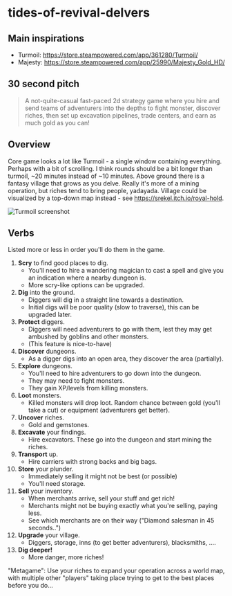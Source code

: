 # tides-of-revival-delvers

## Main inspirations

- Turmoil: https://store.steampowered.com/app/361280/Turmoil/
- Majesty: https://store.steampowered.com/app/25990/Majesty_Gold_HD/

## 30 second pitch

> A not-quite-casual fast-paced 2d strategy game where you hire and send teams of adventurers into the depths to fight monster, discover riches, then set up excavation pipelines, trade centers, and earn as much gold as you can!

## Overview

Core game looks a lot like Turmoil - a single window containing everything. Perhaps with a bit of scrolling. I think rounds should be a bit longer than turmoil, ~20 minutes instead of ~10 minutes. Above ground there is a fantasy village that grows as you delve. Really it's more of a mining operation, but riches tend to bring people, yadayada. Village could be visualized by a top-down map instead - see https://srekel.itch.io/royal-hold.

![Turmoil screenshot](http://gamious.com/wp-content/uploads/2019/06/2.jpg)

## Verbs

Listed more or less in order you'll do them in the game.

1. **Scry** to find good places to dig.
   - You'll need to hire a wandering magician to cast a spell and give you an indication where a nearby dungeon is.
   - More scry-like options can be upgraded.
1. **Dig** into the ground.
   - Diggers will dig in a straight line towards a destination.
   - Initial digs will be poor quality (slow to traverse), this can be upgraded later.
1. **Protect** diggers.
   - Diggers will need adventurers to go with them, lest they may get ambushed by goblins and other monsters.
   - (This feature is nice-to-have)
1. **Discover** dungeons.
   - As a digger digs into an open area, they discover the area (partially).
1. **Explore** dungeons.
   - You'll need to hire adventurers to go down into the dungeon.
   - They may need to fight monsters.
   - They gain XP/levels from killing monsters.
1. **Loot** monsters.
   - Killed monsters will drop loot. Random chance between gold (you'll take a cut) or equipment (adventurers get better).
1. **Uncover** riches.
   - Gold and gemstones.
1. **Excavate** your findings.
   - Hire excavators. These go into the dungeon and start mining the riches.
1. **Transport** up.
   - Hire carriers with strong backs and big bags.
1. **Store** your plunder.
   - Immediately selling it might not be best (or possible)
   - You'll need storage.
1. **Sell** your inventory.
   - When merchants arrive, sell your stuff and get rich!
   - Merchants might not be buying exactly what you're selling, paying less.
   - See which merchants are on their way ("Diamond salesman in 45 seconds..")
1. **Upgrade** your village.
   - Diggers, storage, inns (to get better adventurers), blacksmiths, ....
1. **Dig deeper!**
   - More danger, more riches!

"Metagame": Use your riches to expand your operation across a world map, with multiple other "players" taking place trying to get to the best places before you do...
